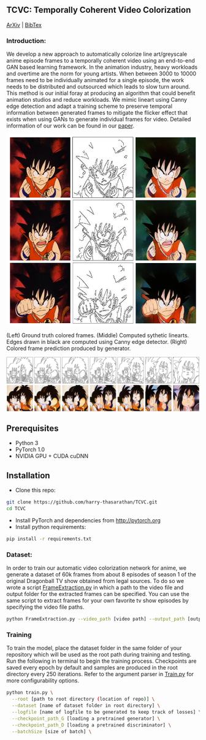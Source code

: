 ## TCVC: Temporally Coherent Video Colorization
[ArXiv](https://arxiv.org/abs/1904.09527) | [BibTex](#citation)

### Introduction:
We develop a new approach to automatically colorize line art/greyscale anime episode frames to a temporally coherent video using an end-to-end GAN based learning framework. In the animation industry, heavy workloads and overtime are the norm for young artists. When between 3000 to 10000 frames need to be individually animated for a single episode, the work needs to be distributed and outsourced which leads to slow turn around. This method is our initial foray at producing an algorithm that could benefit animation studios and reduce workloads. We mimic lineart using Canny edge detection and adapt a training scheme to preserve temporal information between generated frames to mitigate the flicker effect that exists when using GANs to generate individual frames for video. Detailed information of our work can be found in our [paper](https://arxiv.org/abs/1904.09527).

<p align='center'>  
  <img src='images/fig2.jpg' width='500'/>
</p>

(Left) Ground truth colored frames. (Middle) Computed sythetic linearts. Edges drawn in black are computed using Canny edge detector. (Right) Colored frame prediction produced by generator.

<p align='center'>  
  <img src='images/fig3.jpg' width='800'/>
</p>

## Prerequisites
- Python 3
- PyTorch 1.0
- NVIDIA GPU + CUDA cuDNN

## Installation
- Clone this repo:
```bash
git clone https://github.com/harry-thasarathan/TCVC.git
cd TCVC
```
- Install PyTorch and dependencies from http://pytorch.org
- Install python requirements:
```bash
pip install -r requirements.txt
```
### Dataset:
In order to train our automatic video colorization network for anime, we generate a dataset of 60k frames from about 8 episodes of season 1 of the original Dragonball TV show obtained from legal sources. To do so we wrote a script [FrameExtraction.py]('FrameExtraction.py') in which a path to the video file and output folder for the extracted frames can be specified. You can use the same script to extract frames for your own favorite tv show episodes by specifying the video file paths. 
```bash
python FrameExtraction.py --video_path [video path] --output_path [output path]
```

### Training
To train the model, place the dataset folder in the same folder of your repository which will be used as the root path during training and testing. Run the following in terminal to begin the training process. Checkpoints are saved every epoch by default and samples are produced in the root directory every 250 iterations. Refer to the argument parser in [Train.py]('Train.py') for more configurability options. 
```bash
python train.py \
  --root [path to root directory (location of repo)] \
  --dataset [name of dataset folder in root directory] \
  --logfile [name of logfile to be generated to keep track of losses] \
  --checkpoint_path_G [loading a pretrained generator] \
  --checkpoint_path_D [loading a pretrained discriminator] \
  --batchSize [size of batch] \
```
